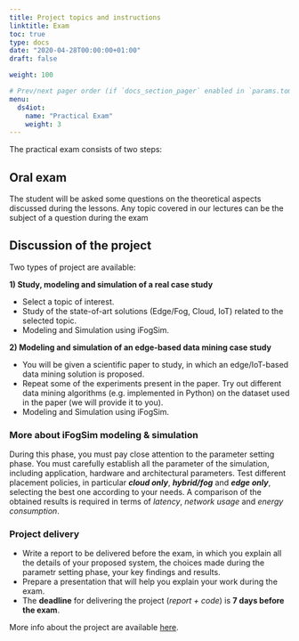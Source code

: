 ```yaml
---
title: Project topics and instructions
linktitle: Exam
toc: true
type: docs
date: "2020-04-28T00:00:00+01:00"
draft: false

weight: 100

# Prev/next pager order (if `docs_section_pager` enabled in `params.toml`)menu:
menu:
  ds4iot:
    name: "Practical Exam"
    weight: 3
---
```


The practical exam consists of two steps:

## Oral exam
 The student will be asked some questions on the theoretical aspects discussed during the lessons. 
 Any topic covered in our lectures can be the subject of a question during the exam

## Discussion of the project
Two types of project are available:

**1) Study, modeling and simulation of a real case study**
- Select a topic of interest.
- Study of the state-of-art solutions (Edge/Fog, Cloud, IoT) related to the selected topic.
- Modeling and Simulation using iFogSim.

**2) Modeling and simulation of an edge-based data mining case study**
- You will be given a scientific paper to study, in which an edge/IoT-based data mining solution is proposed.
- Repeat some of the experiments present in the paper. Try out different data mining algorithms (e.g. implemented in Python) on the dataset used in the paper (we will provide it to you).
- Modeling and Simulation using iFogSim.

### More about iFogSim modeling & simulation
During this phase, you must pay close attention to the parameter setting phase. You must carefully establish all the parameter of the simulation, including application, hardware and architectural parameters.
Test different placement policies, in particular ***cloud only***, ***hybrid/fog*** and ***edge only***, selecting the best one according to your needs. 
A comparison of the obtained results is required in terms of *latency*, *network usage* and *energy consumption*.

### Project delivery
- Write a report to be delivered before the exam, in which you explain all the details of your proposed system, the choices made during the parametr setting phase, your key findings and results.
- Prepare a presentation that will help you explain your work during the exam.
- The **deadline** for delivering the project (*report + code*) is **7 days before the exam**.

More info about the project are available [here](../pdf/Projects.pdf).